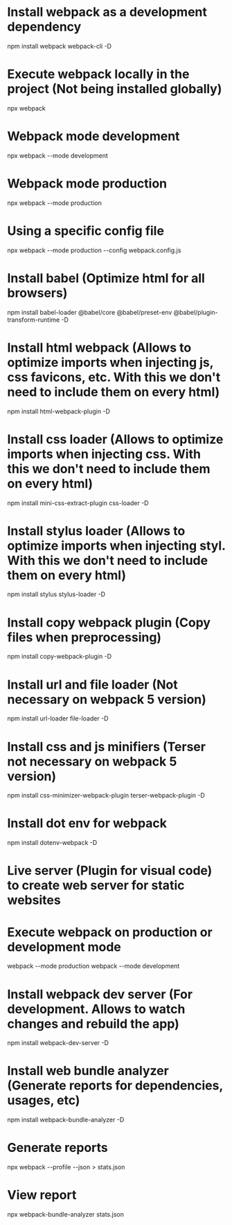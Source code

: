 # Install webpack as a development dependency
npm install webpack webpack-cli -D
# Execute webpack locally in the project (Not being installed globally)
npx webpack
# Webpack mode development
npx webpack --mode development
# Webpack mode production
npx webpack --mode production
# Using a specific config file
npx webpack --mode production --config webpack.config.js
# Install babel (Optimize html for all browsers)
npm install babel-loader @babel/core @babel/preset-env @babel/plugin-transform-runtime -D
# Install html webpack (Allows to optimize imports when injecting js, css favicons, etc. With this we don't need to include them on every html)
npm install html-webpack-plugin -D
# Install css loader (Allows to optimize imports when injecting css. With this we don't need to include them on every html)
npm install mini-css-extract-plugin css-loader -D
# Install stylus loader (Allows to optimize imports when injecting styl. With this we don't need to include them on every html)
npm install stylus stylus-loader -D
# Install copy webpack plugin (Copy files when preprocessing)
npm install copy-webpack-plugin -D
# Install url and file loader (Not necessary on webpack 5 version)
npm install url-loader file-loader -D
# Install css and js minifiers (Terser not necessary on webpack 5 version)
npm install css-minimizer-webpack-plugin terser-webpack-plugin -D
# Install dot env for webpack
npm install dotenv-webpack -D

# Live server (Plugin for visual code) to create web server for static websites

# Execute webpack on production or development mode
webpack --mode production
webpack --mode development

# Install webpack dev server (For development. Allows to watch changes and rebuild the app)
npm install webpack-dev-server -D
# Install web bundle analyzer (Generate reports for dependencies, usages, etc)
npm install webpack-bundle-analyzer -D
# Generate reports
npx webpack --profile --json > stats.json
# View report
npx webpack-bundle-analyzer stats.json

